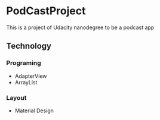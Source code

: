 # PodCastProject

This is a project of Udacity nanodegree to be a podcast app

 ## Technology
 
 ### Programing
 - AdapterView
 - ArrayList
 
 ### Layout
 - Material Design
